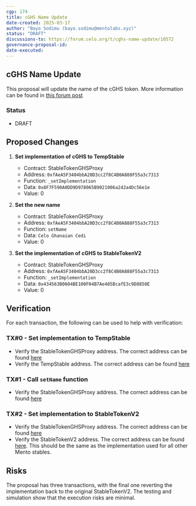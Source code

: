 ```yaml
---
cgp: 174
title: cGHS Name Update
date-created: 2025-03-17
author: "Bayo Sodimu (bayo.sodimu@mentolabs.xyz)"
status: "DRAFT"
discussions-to: https://forum.celo.org/t/cghs-name-update/10572
governance-proposal-id:
date-executed:
---
```


## cGHS Name Update

This proposal will update the name of the cGHS token. More information can be found in [this forum post](https://forum.celo.org/t/cghs-name-update/10572)

### Status

- DRAFT

## Proposed Changes

1. **Set implementation of cGHS to TempStable**

   - Contract: StableTokenGHSProxy
   - Address: `0xfAeA5F3404bbA20D3cc2f8C4B0A888F55a3c7313`
   - Function: `_setImplementation`
   - Data: `0x8F7F590A0DD9D978065B9021006a242a4Dc56e1e`
   - Value: 0

2. **Set the new name**

   - Contract: StableTokenGHSProxy
   - Address: `0xfAeA5F3404bbA20D3cc2f8C4B0A888F55a3c7313`
   - Function: `setName`
   - Data: `Celo Ghanaian Cedi`
   - Value: 0

3. **Set the implementation of cGHS to StableTokenV2**

   - Contract: StableTokenGHSProxy
   - Address: `0xfAeA5F3404bbA20D3cc2f8C4B0A888F55a3c7313`
   - Function: `_setImplementation`
   - Data: `0x434563B0604BE100F04B7Ae485BcafE3c9D8850E`
   - Value: 0

## Verification

For each transaction, the following can be used to help with verification:

### TX#0 - Set implementation to TempStable

- Verify the StableTokenGHSProxy address. The correct address can be found [here](https://docs.mento.org/mento/developers/deployments/addresses)
- Verify the TempStable address. The correct address can be found [here](https://github.com/mento-protocol/mento-deployment/blob/72e555f6a58e29dc998a3ac779333af717ccf020/broadcast/cGHS-00-Temp-Implementation.sol/42220/run-latest.json#L7)

### TX#1 - Call `setName` function

- Verify the StableTokenGHSProxy address. The correct address can be found [here](https://docs.mento.org/mento/developers/deployments/addresses)

### TX#2 - Set implementation to StableTokenV2

- Verify the StableTokenGHSProxy address. The correct address can be found [here](https://docs.mento.org/mento/developers/deployments/addresses)
- Verify the StableTokenV2 address. The correct address can be found [here](https://docs.mento.org/mento/developers/deployments/addresses). This should be the same as the implementation used for all other Mento stables.

 
## Risks
 
The proposal has three transactions, with the final one reverting the implementation back to the original StableTokenV2. The testing and simulation show that the execution risks are minimal.